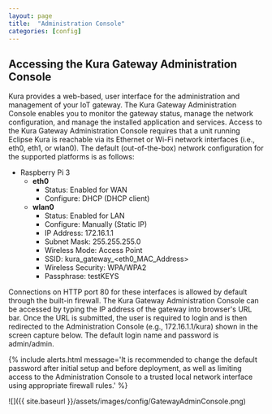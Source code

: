 ```yaml
---
layout: page
title:  "Administration Console"
categories: [config]
---
```


## Accessing the Kura Gateway Administration Console
Kura provides a web-based, user interface for the administration and management of your IoT gateway. The Kura Gateway Administration Console enables you to monitor the gateway status, manage the network configuration, and manage the installed application and services. Access to the Kura Gateway Administration Console requires that a unit running Eclipse Kura is reachable via its Ethernet or Wi-Fi network interfaces (i.e., eth0, eth1, or wlan0). The default (out-of-the-box) network configuration for the supported platforms is as follows:

- Raspberry Pi 3
    - **eth0**
      - Status: Enabled for WAN
      - Configure: DHCP (DHCP client)
    - **wlan0**
      - Status: Enabled for LAN
      - Configure: Manually (Static IP)
      - IP Address: 172.16.1.1
      - Subnet Mask: 255.255.255.0
      - Wireless Mode: Access Point
      - SSID: kura_gateway_&lt;eth0_MAC_Address>
      - Wireless Security: WPA/WPA2
      - Passphrase: testKEYS  

Connections on HTTP port 80 for these interfaces is allowed by default through the built-in firewall. The Kura Gateway Administration Console can be accessed by typing the IP address of the gateway into browser's URL bar. Once the URL is submitted, the user is required to login and is then redirected to the Administration Console (e.g., 172.16.1.1/kura) shown in the screen capture below. The default login name and password is admin/admin.

{% include alerts.html message='It is recommended to change the default password after initial setup and before deployment, as well as limiting access to the Administration Console to a trusted local network interface using appropriate firewall rules.' %}

![]({{ site.baseurl }}/assets/images/config/GatewayAdminConsole.png)
